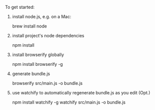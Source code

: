 To get started:

1) install node.js, e.g. on a Mac:

    brew install node

2) install project's node dependencies

    npm install

3) install browserify globally
    
    npm install browserify -g

4) generate bundle.js

    browserify src/main.js -o bundle.js

5) use watchify to automatically regenerate bundle.js as you edit  (Opt.) 

    npm install watchify -g
    watchify src/main.js -o bundle.js
